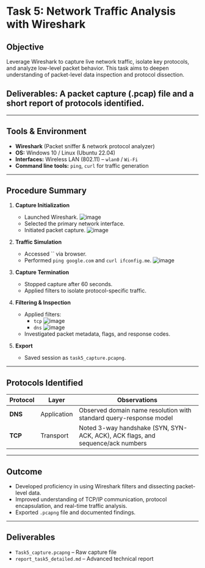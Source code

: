 # Task 5: Network Traffic Analysis with Wireshark

## Objective
Leverage Wireshark to capture live network traffic, isolate key protocols, and analyze low-level packet behavior. This task aims to deepen understanding of packet-level data inspection and protocol dissection.

## **Deliverables**: A packet capture (.pcap) file and a short report of protocols identified.

---

## Tools & Environment

- **Wireshark** (Packet sniffer & network protocol analyzer)
- **OS:** Windows 10 / Linux (Ubuntu 22.04)
- **Interfaces:** Wireless LAN (802.11) – `wlan0` / `Wi-Fi`
- **Command line tools:** `ping`, `curl` for traffic generation

---

## Procedure Summary

1. **Capture Initialization**
   - Launched Wireshark.
     ![image](https://github.com/user-attachments/assets/6c95ecd8-701e-4d28-9006-d52effacdd6e)
   - Selected the primary network interface.
   - Initiated packet capture.
     ![image](https://github.com/user-attachments/assets/295370ee-784c-448c-86b7-86c9193fb19a)

2. **Traffic Simulation**
   - Accessed `` via browser.
   - Performed `ping google.com` and `curl ifconfig.me`.
     ![image](https://github.com/user-attachments/assets/bedc7c8d-c592-4b9f-bfe1-ce913e2aac41)

3. **Capture Termination**
   - Stopped capture after 60 seconds.
   - Applied filters to isolate protocol-specific traffic.

4. **Filtering & Inspection**
   - Applied filters:
      - `tcp`
       ![image](https://github.com/user-attachments/assets/fa88825c-ec55-4e95-bd89-0ba58292c1cf)
      - `dns`
       ![image](https://github.com/user-attachments/assets/19b11631-1544-49ef-b783-81e78bf2db32)
   - Investigated packet metadata, flags, and response codes.

6. **Export**
   - Saved session as `task5_capture.pcapng`.

---

## Protocols Identified

| Protocol | Layer | Observations |
|----------|-------|--------------|
| **DNS** | Application | Observed domain name resolution with standard query-response model |
| **TCP** | Transport | Noted 3-way handshake (SYN, SYN-ACK, ACK), ACK flags, and sequence/ack numbers |

---

## Outcome

- Developed proficiency in using Wireshark filters and dissecting packet-level data.
- Improved understanding of TCP/IP communication, protocol encapsulation, and real-time traffic analysis.
- Exported `.pcapng` file and documented findings.

---

## Deliverables

- `Task5_capture.pcapng` – Raw capture file
- `report_task5_detailed.md` – Advanced technical report
